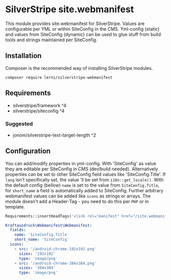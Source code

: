 # SilverStripe site.webmanifest
This module provides site.webmanifest for SilverStripe. Values are configurable per YML or within SiteConfig in the CMS. Yml-config (static) and values from SiteConfig (dynamic) can be used to glue stuff from build tools and strings maintained per SiteConfig.

## Installation
Composer is the recommended way of installing SilverStripe modules.
```
composer require lerni/silverstripe-webmanifest
```

## Requirements
- silverstripe/framework ^4
- silverstripe/siteconfig ^4
### Suggested
- jonom/silverstripe-text-target-length ^2

## Configuration
You can add/modify properties in yml-config. With 'SiteConfig' as value they are editable per SiteConfig in CMS (dev/build needed). Alternatively properties can be set to other SiteConfig field values like 'SiteConfig.Title'. If `lang` isn't specifically set, the value 'll be set from `i18n::get_locale()`. With the default config (bellow) `name` is set to the value from `SiteConfig.Title`, for `short_name` a field is automatically added to SiteConfig. Further arbitrary webmanifest values can be added like `icons` as strings or arrays. The module doesn't add a Header-Tag - you need to do this per `PHP` or in template.

```php
Requirements::insertHeadTags('<link rel="manifest" href="/site.webmanifest">');
```
```yaml
Kraftausdruck\Webmanifest\Webmanifest:
  fields:
    name: 'SiteConfig.Title'
    short_name: 'SiteConfig'
  icons:
    - src: '/android-chrome-192x192.png'
      sizes: '192x192'
      type: 'image/png'
    - src: '/android-chrome-384x384.png'
      sizes: '384x384'
      type: 'image/png'
```